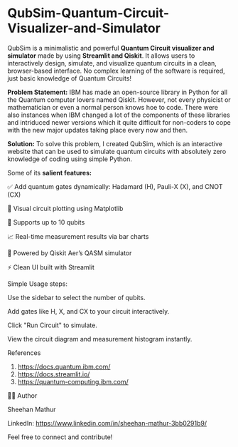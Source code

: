 # QubSim-Quantum-Circuit-Visualizer-and-Simulator
QubSim is a minimalistic and powerful **Quantum Circuit visualizer and simulator** made by using **Streamlit and Qiskit**. It allows users to interactively design, simulate, and visualize quantum circuits in a clean, browser-based interface. No complex learning of the software is required, just basic knowledge of Quantum Circuits! 

**Problem Statement:** IBM has made an open-source library in Python for all the Quantum computer lovers named Qiskit. However, not every physicist or mathematician or even a normal person knows hoe to code. There were also instances when IBM changed a lot of the components of these libraries and intriduced newer versions which it quite difficult for non-coders to cope with the new major updates taking place every now and then. 

**Solution:** To solve this problem, I created QubSim, which is an interactive website that can be used to simulate quantum circuits with absolutely zero knowledge of coding using simple Python. 

Some of its **salient features:**

✅ Add quantum gates dynamically: Hadamard (H), Pauli-X (X), and CNOT (CX)

🧩 Visual circuit plotting using Matplotlib

🎯 Supports up to 10 qubits

📈 Real-time measurement results via bar charts

🔬 Powered by Qiskit Aer’s QASM simulator

⚡ Clean UI built with Streamlit


Simple Usage steps:

Use the sidebar to select the number of qubits.

Add gates like H, X, and CX to your circuit interactively.

Click "Run Circuit" to simulate.

View the circuit diagram and measurement histogram instantly.


References

1. https://docs.quantum.ibm.com/
2. https://docs.streamlit.io/
3. https://quantum-computing.ibm.com/


👨‍💻 Author

Sheehan Mathur

LinkedIn: https://www.linkedin.com/in/sheehan-mathur-3bb0291b9/

Feel free to connect and contribute!
